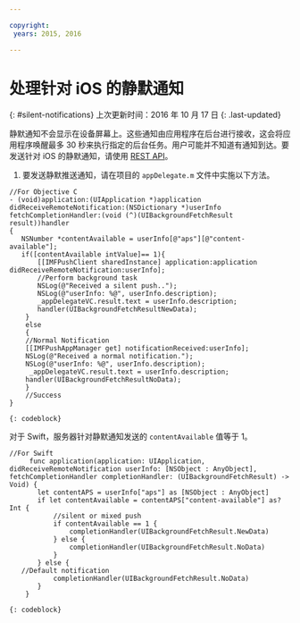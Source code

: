 ```yaml
---

copyright:
 years: 2015, 2016

---
```


# 处理针对 iOS 的静默通知
{: #silent-notifications}
上次更新时间：2016 年 10 月 17 日
{: .last-updated}

静默通知不会显示在设备屏幕上。这些通知由应用程序在后台进行接收，这会将应用程序唤醒最多 30 秒来执行指定的后台任务。用户可能并不知道有通知到达。要发送针对 iOS 的静默通知，请使用 [REST API](https://mobile.{DomainName}/imfpush/)。   

1. 要发送静默推送通知，请在项目的 `appDelegate.m` 文件中实施以下方法。

```
//For Objective C
- (void)application:(UIApplication *)application didReceiveRemoteNotification:(NSDictionary *)userInfo fetchCompletionHandler:(void (^)(UIBackgroundFetchResult result))handler
{
   NSNumber *contentAvailable = userInfo[@"aps"][@"content-available"];
   if([contentAvailable intValue]== 1){
       [[IMFPushClient sharedInstance] application:application didReceiveRemoteNotification:userInfo];
       //Perform background task
       NSLog(@"Received a silent push..");
       NSLog(@"userInfo: %@", userInfo.description);
       _appDelegateVC.result.text = userInfo.description;
       handler(UIBackgroundFetchResultNewData);
    }
    else
	{
    //Normal Notification
    [[IMFPushAppManager get] notificationReceived:userInfo];
    NSLog(@"Received a normal notification.");
    NSLog(@"userInfo: %@", userInfo.description);
     _appDelegateVC.result.text = userInfo.description;
    handler(UIBackgroundFetchResultNoData);
    }
    //Success
}
```
    {: codeblock}

对于 Swift，服务器针对静默通知发送的 `contentAvailable` 值等于 1。
```
//For Swift
	 func application(application: UIApplication, didReceiveRemoteNotification userInfo: [NSObject : AnyObject], fetchCompletionHandler completionHandler: (UIBackgroundFetchResult) -> Void) {
       let contentAPS = userInfo["aps"] as [NSObject : AnyObject]
       if let contentAvailable = contentAPS["content-available"] as? Int {
           //silent or mixed push
           if contentAvailable == 1 {
               completionHandler(UIBackgroundFetchResult.NewData)
           } else {
               completionHandler(UIBackgroundFetchResult.NoData)
           }
       } else {
   //Default notification
           completionHandler(UIBackgroundFetchResult.NoData)
       }
    }
```
	{: codeblock}


